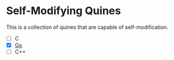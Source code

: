 # Self-Modifying Quines

This is a collection of quines that are capable of self-modification.

* [ ] C
* [X] [Go](go)
* [ ] C++
